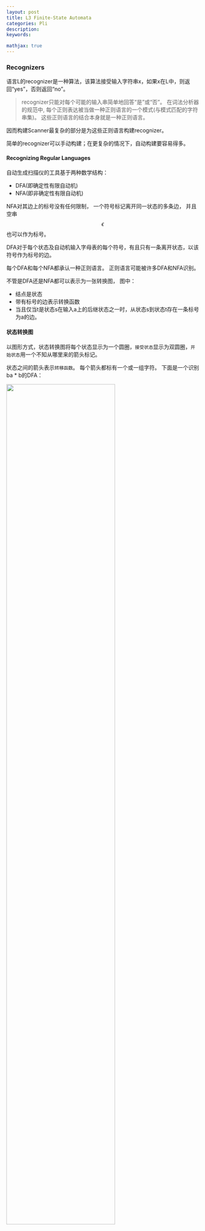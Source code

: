 ```yaml
---
layout: post
title: L3 Finite-State Automata
categories: Pli
description: 
keywords:

mathjax: true
---
```

### Recognizers
语言L的recognizer是一种算法，该算法接受输入字符串x，如果x在L中，则返回“yes”，否则返回“no”。 
> recognizer只能对每个可能的输入串简单地回答“是”或“否”。
在词法分析器的规范中, 每个正则表达被当做一种正则语言的一个模式(与模式匹配的字符串集)。 这些正则语言的结合本身就是一种正则语言。 

因而构建Scanner最复杂的部分是为这些正则语言构建recognizer。 

简单的recognizer可以手动构建；在更复杂的情况下，自动构建要容易得多。

#### Recognizing Regular Languages
自动生成扫描仪的工具基于两种数学结构：
- DFA(即确定性有限自动机)
- NFA(即非确定性有限自动机)

NFA对其边上的标号没有任何限制， 一个符号标记离开同一状态的多条边， 并且空串$$\epsilon$$也可以作为标号。

DFA对于每个状态及自动机输入字母表的每个符号，有且只有一条离开状态，以该符号作为标号的边。

每个DFA和每个NFA都承认一种正则语言。 正则语言可能被许多DFA和NFA识别。 

不管是DFA还是NFA都可以表示为一张转换图， 图中：
- 结点是状态
- 带有标号的边表示转换函数
- 当且仅当t是状态s在输入a上的后继状态之一时，从状态s到状态t存在一条标号为a的边。

#### 状态转换图
以图形方式，状态转换图将每个状态显示为一个圆圈，`接受状态`显示为双圆圈，`开始状态`用一个不知从哪里来的箭头标记。 

状态之间的箭头表示`转移函数`。 每个箭头都标有一个或一组字符。 下面是一个识别ba * b的DFA：

<img src="/images/posts/pli/state%20transition%20diagrams.png" width="75%"/>

如果某个状态没有箭头离开它，那么他就隐式地成为不可见的`错误状态`。 

错误状态不是接受状态，并且每一个从错误状态出发的transition都会回到错误状态。 

所有无法到达接受状态的状态都等同于错误状态。 如果一个图有多个这样的，则可以将它们合并为一个。

#### DFAs for keywords
构建一个DFA来识别关键字或任何常量字符串非常简单。 这三个DFA识别“IF”、“THEN”和“ELSE”:

<img src="/images/posts/pli/dfa_keyword.png" width="75%"/>

#### A Single DFA for Several Keywords
可以使用单独的DFA来识别scanner规范中的每个模式，逐个测试它们，但这样效率会很低。 
因而我们构建可以识别多个模式的DFA，比如，我们识别关键字“if”、“in”和“‘is”。 现在，每个接受状态都需要说明找到了哪个令牌的模式。

<img src="/images/posts/pli/dfa_several.png" width="75%"/>

#### Acceptance with Lookahead
DFA被设计用来测试string是否在一种语言中。 

实际上，我们希望使用它来查找语言中`最长的前缀`，因此不能使用字符串末尾作为停止标准。 

相反，我们在转换到错误状态(无法到达接受状态的状态)时停止。 每次到达接受状态时，我们都会记录该状态以及匹配字符串的长度。 然后我们`继续前进`，寻找更长的匹配。 

当我们转换到错误状态时，我们使用记录的最长匹配(如果有)。 如果没有，我们就发现了一个错误。

例子，以下DFA可识别此正则表达式：

$$ < | =< | > | >= | = | == $$

<img src="/images/posts/pli/lookhead.png" width="75%"/>

#### 无符号数
以下是无符号数字 文字的状态转换图(d是0-9的数字)：
<img src="/images/posts/pli/unsign.png" width="75%"/>

#### DFAs from Regular Expressions
DFA可能会在相应正则表达式的大小中呈指数增长。 

以倒数第三位为1的二进制字符串的正则表达式为例：(0|1)*1(0|1)(0|1)。 最简单的DFA是：

<img src="/images/posts/pli/regulardfa.png" width="75%"/>


### DFAs
形式上，DFA(deterministic finite automaton)是一个5元组$$(Q, \Sigma, \delta, q_{0}, F)$$, 其中:
- $$Q$$是有限状态集
- $$\Sigma$$是有限字母表, 我们假设空串$$\epsilon$$不在字母表中。
- $$\delta : Q \times \Sigma \rightarrow Q$$是转移函数
- $$q_{0} \in Q$$是起始态
- $$F \subseteq Q$$是接受态。

#### Acceptance and Recognition by DFA
$$M = (Q, \Sigma, \delta, q_{0}, F)$$是一个DFA, $$w = v_{1}, v_{2}\dots v_{n}$$表示字母表一条符号串, 当存在一个序列$$r_{0}, r_{1}\dots r_{n}, \forall r \in Q$$时， 我们说`M 接受 w`。

另外，如果语言A：
$$A = \{w | M \ accepts \ w \}$$, 即A是从开始状态到某个接受状态的所有路径上的标号串的集合，称语言A被该DFA接受

### NFAs
如果允许 状态在给定的输入符号上具有多个transition，则可以更容易地从正则表达式构造有限自动机.

下图一个不确定的有限自动机，或称NFA：
<img src="/images/posts/pli/nfa.png" width="75%"/>

NFA还可以在不消耗输入的情况下从一个状态移动到另一个状态。 这种转变称为$$\epsilon$$(epsilon)转变。

#### DFA和NFA的区别
NFA的转换函数$$\delta$$是不确定的（nondeterministic），并且它允许$$\epsilon$$(epsilon)转变。 

- DFA没有输入空串之上的转换动作；
- 对于DFA，一个特定的符号输入，有且只能得到一个状态，而NFA就有可能得到一个状态集；

NFA认可的语言类别与DFAs认可的语言类别相同；添加nondeterministic并不会带来更强的表现力。

#### Acceptance and Recognition by DFA
只有当能够按照NFA的规则对string进行必要的transition时，才能说NFA accpet 这个string。

假设有一个NFA: N, $$N = (Q, \Sigma, \delta, q_{0}, F)$$, $$w = v_{1}, v_{2}\dots v_{n}$$,每个$$v_{i} \in \Sigma$$。

N accecpt w 的条件：

<img src="/images/posts/pli/nfaaccept.png" width="75%"/>

另外，如果语言A：
$$A = \{w | N \ accepts \ w \}$$, 即A是从开始状态到某个接受状态的所有路径上的标号串的集合，称语言A被该NFA接受.

#### NFAs from Regular Expressions
我们可以系统地将正则表达式r转换为识别由r表示的语言的NFA。

我们构建的每个NFA都具有单一的开始状态和单一的接受状态。 

对于$$\epsilon$$，构建:
<img src="/images/posts/pli/EP.png" width="75%"/>

#### NFAs for Unions
对于r|s，我们构建下图的NFA，两个大椭圆表示r和s的NFA，其中的两个状态表示它们的开始状态和接受状态。 所以我们增加了两个新的状态。

<img src="/images/posts/pli/union.png" width="75%"/>


请注意，union的NFA具有单个接受状态。 还要注意，Start和Accept状态不是循环的一部分。 这些是将在整个构造过程中保持不变的变量。

#### NFAs for Concatenations(串联)
对于串联的rs，我们覆盖r和s的NFA。

覆盖的意思是让r的接受状态与s的开始状态一致。 

组合机器(用于rs的机器)的启动状态是r的启动状态，而接受状态是s的接受状态。

<img src="/images/posts/pli/con.png" width="75%"/>

#### NFAs for Repetition (Kleene Star)
对于r*，我们构建如下所示的NFA。 

我们通过将r的Accept状态设为非Accept, 并添加$$\epsilon$$转换 回到Start状态来修改r的机器。

然后，我们添加两个新状态，这两个状态将成为r的机器的Start和Accept状态，并添加如下所示的$$\epsilon$$转换。

<img src="/images/posts/pli/re.png" width="75%"/>

#### A Simpler Automaton for ((a | b)c)*c
对生成的NFA有许多明显的简化。 

事实上，很容易看出下图的DFA和$$((a | b)c)*c$$的NFA是等价的：

<img src="/images/posts/pli/equi.png" width="75%"/>

在下一节课中，我们将看到，我们总是可以将NFA转化为等价的DFA，并且我们总是可以找到工作所需的尽可能小的DFA。 

事实上，像lex、flex和alex这样的工具就是这样做的：从正则表达式开始，它们合成一个等价的DFA，以(C或Haskell)程序的形式生成DFA。